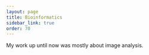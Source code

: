 ```yaml
---
layout: page
title: Bioinformatics
sidebar_link: true
order: 70
---
```


My work up until now was mostly about image analysis. 
